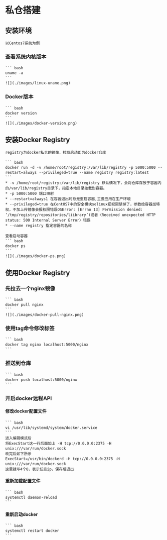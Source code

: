 # 私仓搭建

## 安装环境
	以Centos7系统为例
	
### 查看系统内核版本
	``` bash
	uname -a
	```
	![](./images/linux-uname.png)
	
### Docker版本
	``` bash
	docker version
	```
	![](./images/docker-version.png)
	
## 安装Docker Registry
	registry为docker私仓的镜像，拉取启动即为docker仓库   
	
	``` bash
	docker run -d -v /home/root/registry:/var/lib/registry -p 5000:5000 --restart=always --privileged=true --name registry registry:latest
	```
	* -v /home/root/registry:/var/lib/registry 默认情况下，会将仓库存放于容器内的/var/lib/registry目录下，指定本地目录挂载到容器。   
	* -p 5000:5000 端口映射   
	* --restart=always1 在容器退出时总是重启容器,主要应用在生产环境   
	* --privileged=true 在CentOS7中的安全模块selinux把权限禁掉了，参数给容器加特权，不加上传镜像会报权限错误OSError: [Errno 13] Permission denied: ‘/tmp/registry/repositories/liibrary’)或者（Received unexpected HTTP status: 500 Internal Server Error）错误   
	* --name registry 指定容器的名称

	查看启动容器
	``` bash
	docker ps
	```
	![](./images/docker-ps.png)
	
## 使用Docker Registry
### 先拉去一个nginx镜像
	``` bash
	docker pull nginx
	```
	![](./images/docker-pull-nginx.png)
### 使用tag命令修改标签
	``` bash
	docker tag nginx localhost:5000/nginx
	```
### 推送到仓库
	``` bash
	docker push localhost:5000/nginx
	```
	
### 开启docker远程API
#### 修改docker配置文件
	``` bash
	vi /usr/lib/systemd/system/docker.service
	```
	进入编辑模式后   
	将ExecStart这一行后面加上 -H tcp://0.0.0.0:2375 -H unix:///var/run/docker.sock      
	改完后如下所示   
	ExecStart=/usr/bin/dockerd -H tcp://0.0.0.0:2375 -H unix:///var/run/docker.sock    
	这里就写4个0，表示任意ip，保存后退出
#### 重新加载配置文件
	``` bash
	systemctl daemon-reload
	```
#### 重新启动docker
	``` bash
	systemctl restart docker  
	```
	
	
	
	
	
	
	
	
	
	
	
	
	
	

